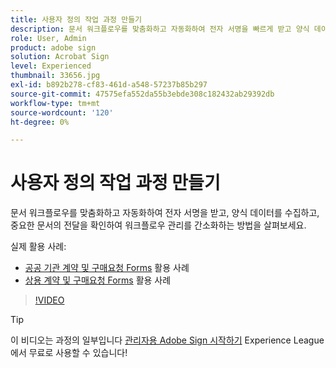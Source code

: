 ```yaml
---
title: 사용자 정의 작업 과정 만들기
description: 문서 워크플로우를 맞춤화하고 자동화하여 전자 서명을 빠르게 받고 양식 데이터를 수집하는 방법을 살펴보십시오
role: User, Admin
product: adobe sign
solution: Acrobat Sign
level: Experienced
thumbnail: 33656.jpg
exl-id: b892b278-cf83-461d-a548-57237b85b297
source-git-commit: 47575efa552da55b3ebde308c182432ab29392db
workflow-type: tm+mt
source-wordcount: '120'
ht-degree: 0%

---
```


# 사용자 정의 작업 과정 만들기

문서 워크플로우를 맞춤화하고 자동화하여 전자 서명을 받고, 양식 데이터를 수집하고, 중요한 문서의 전달을 확인하여 워크플로우 관리를 간소화하는 방법을 살펴보세요.

실제 활용 사례:

* [공공 기관 계약 및 구매요청 Forms](https://experienceleague.adobe.com/docs/document-cloud-learn/sign-learning-hub/expand/recipes/gov/usecasegovcontracts.html?lang=en) 활용 사례
* [상용 계약 및 구매요청 Forms](https://experienceleague.adobe.com/docs/document-cloud-learn/sign-learning-hub/expand/recipes/com/usecasecomcontracts.html?lang=en) 활용 사례

>[!VIDEO](https://video.tv.adobe.com/v/33656?hidetitle=true)

>[!TIP]
>
>이 비디오는 과정의 일부입니다 [관리자용 Adobe Sign 시작하기](https://experienceleague.adobe.com/?recommended=Sign-A-1-2020.2) Experience League에서 무료로 사용할 수 있습니다!
